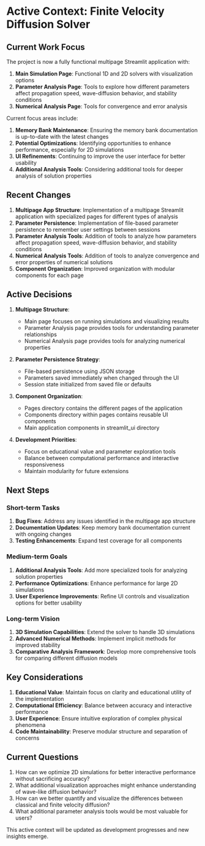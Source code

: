 # Active Context: Finite Velocity Diffusion Solver

## Current Work Focus

The project is now a fully functional multipage Streamlit application with:

1. **Main Simulation Page**: Functional 1D and 2D solvers with visualization options
2. **Parameter Analysis Page**: Tools to explore how different parameters affect propagation speed, wave-diffusion behavior, and stability conditions
3. **Numerical Analysis Page**: Tools for convergence and error analysis

Current focus areas include:

1. **Memory Bank Maintenance**: Ensuring the memory bank documentation is up-to-date with the latest changes
2. **Potential Optimizations**: Identifying opportunities to enhance performance, especially for 2D simulations
3. **UI Refinements**: Continuing to improve the user interface for better usability
4. **Additional Analysis Tools**: Considering additional tools for deeper analysis of solution properties

## Recent Changes

1. **Multipage App Structure**: Implementation of a multipage Streamlit application with specialized pages for different types of analysis
2. **Parameter Persistence**: Implementation of file-based parameter persistence to remember user settings between sessions
3. **Parameter Analysis Tools**: Addition of tools to analyze how parameters affect propagation speed, wave-diffusion behavior, and stability conditions
4. **Numerical Analysis Tools**: Addition of tools to analyze convergence and error properties of numerical solutions
5. **Component Organization**: Improved organization with modular components for each page

## Active Decisions

1. **Multipage Structure**: 
   - Main page focuses on running simulations and visualizing results
   - Parameter Analysis page provides tools for understanding parameter relationships
   - Numerical Analysis page provides tools for analyzing numerical properties

2. **Parameter Persistence Strategy**:
   - File-based persistence using JSON storage
   - Parameters saved immediately when changed through the UI
   - Session state initialized from saved file or defaults

3. **Component Organization**:
   - Pages directory contains the different pages of the application
   - Components directory within pages contains reusable UI components
   - Main application components in streamlit_ui directory

4. **Development Priorities**:
   - Focus on educational value and parameter exploration tools
   - Balance between computational performance and interactive responsiveness
   - Maintain modularity for future extensions

## Next Steps

### Short-term Tasks

1. **Bug Fixes**: Address any issues identified in the multipage app structure
2. **Documentation Updates**: Keep memory bank documentation current with ongoing changes
3. **Testing Enhancements**: Expand test coverage for all components

### Medium-term Goals

1. **Additional Analysis Tools**: Add more specialized tools for analyzing solution properties
2. **Performance Optimizations**: Enhance performance for large 2D simulations
3. **User Experience Improvements**: Refine UI controls and visualization options for better usability

### Long-term Vision

1. **3D Simulation Capabilities**: Extend the solver to handle 3D simulations
2. **Advanced Numerical Methods**: Implement implicit methods for improved stability
3. **Comparative Analysis Framework**: Develop more comprehensive tools for comparing different diffusion models

## Key Considerations

1. **Educational Value**: Maintain focus on clarity and educational utility of the implementation
2. **Computational Efficiency**: Balance between accuracy and interactive performance
3. **User Experience**: Ensure intuitive exploration of complex physical phenomena
4. **Code Maintainability**: Preserve modular structure and separation of concerns

## Current Questions

1. How can we optimize 2D simulations for better interactive performance without sacrificing accuracy?
2. What additional visualization approaches might enhance understanding of wave-like diffusion behavior?
3. How can we better quantify and visualize the differences between classical and finite velocity diffusion?
4. What additional parameter analysis tools would be most valuable for users?

This active context will be updated as development progresses and new insights emerge.
